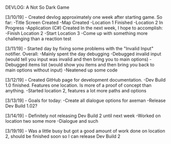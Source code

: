 DEVLOG: A Not So Dark Game

[3/10/19] - Created devlog approximately one week after starting game.  So far:
-Title Screen Created
-Map Created
-Location 1 Finished
-Location 2 In Progress
-Application (C#) Created
In the next week, I hope to accomplish:
-Finish Location 2
-Start Location 3
-Come up with something more challenging than a reaction test

[3/11/19] - Started day by fixing some problems with the "Invalid Input" notifier.
Overall:
-Mainly spent the day debugging
-Debugged invalid input (would tell you input was invalid and then bring you to main options)
-Debugged items list (would show you items and then bring you back to main options without input)
-Neatened up some code

[3/12/19] - Created GitHub page for development documentation.
-Dev Build 1.0 finished.  Features one location.  Is more of a proof of concept than anything.
-Started location 2, features a lot more paths and options

[3/13/19] - Goals for today:
-Create all dialogue options for axeman
-Release Dev Build 1.02?

[3/14/19] - Definitely not releasing Dev Build 2 until next week
-Worked on location two some more
-Dialogue and such

[3/19/19] - Was a little busy but got a good amount of work done on location 2, should be finished soon so I can release Dev Build 2

